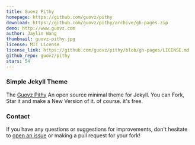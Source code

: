 ```yaml
---
title: Guovz Pithy
homepage: https://github.com/guovz/pithy
download: https://github.com/guovz/pithy/archive/gh-pages.zip
demo: http://www.guovz.com
author: Jaylin Wang
thumbnail: guovz-pithy.jpg
license: MIT License
license_link: https://github.com/guovz/pithy/blob/gh-pages/LICENSE.md
github_repo: guovz/pithy
stars: 54
---
```


### Simple Jekyll Theme

The [Guovz Pithy](https://github.com/guovz/pithy) An open source
minimal theme for Jekyll. You can Fork, Star it and make a New Version
of it. of course. it's free.

### Contact

If you have any questions or suggestions for improvements, don't
hesitate to [open an issue](https://github.com/guovz/pithy/issues) or
making a pull request for your fork!

